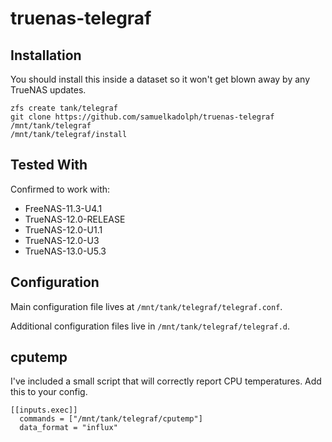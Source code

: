 # truenas-telegraf

## Installation

You should install this inside a dataset so it won't get blown away by any
TrueNAS updates.

```
zfs create tank/telegraf
git clone https://github.com/samuelkadolph/truenas-telegraf /mnt/tank/telegraf
/mnt/tank/telegraf/install
```

## Tested With

Confirmed to work with:

* FreeNAS-11.3-U4.1
* TrueNAS-12.0-RELEASE
* TrueNAS-12.0-U1.1
* TrueNAS-12.0-U3
* TrueNAS-13.0-U5.3

## Configuration

Main configuration file lives at `/mnt/tank/telegraf/telegraf.conf`.

Additional configuration files live in `/mnt/tank/telegraf/telegraf.d`.

## cputemp

I've included a small script that will correctly report CPU temperatures. Add this to your config.

```
[[inputs.exec]]
  commands = ["/mnt/tank/telegraf/cputemp"]
  data_format = "influx"
```
